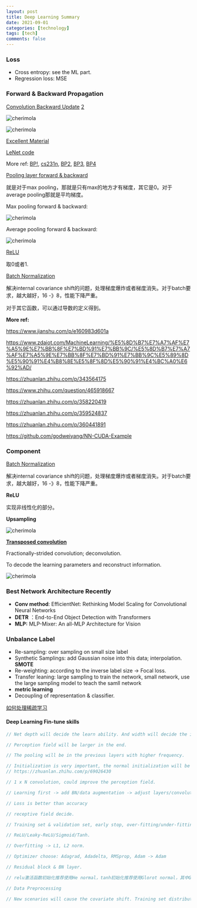 ```yaml
---
layout: post
title: Deep Learning Summary
date: 2021-09-01
categories: [technology]
tags: [tech]
comments: false
---
```




### Loss

- Cross entropy: see the ML part.
- Regression loss: MSE



### Forward & Backward Propagation

[Convolution Backward Update](https://medium.com/@pavisj/convolutions-and-backpropagations-46026a8f5d2c) [2](https://www.jefkine.com/general/2016/09/05/backpropagation-in-convolutional-neural-networks/)

![cherimola](../images/bpkernel.png)

![cherimola](../images/bpinput.png)

[Excellent Material](https://www.zhihu.com/question/314879954)

[LeNet code](https://github.com/SnailWalkerYC/-c-)

More ref: [BP!](https://zhuanlan.zhihu.com/p/33802329), [cs231n](https://cs231n.github.io/convolutional-networks/), [BP2](https://zhuanlan.zhihu.com/p/61863634), [BP3](https://zhuanlan.zhihu.com/p/61898234), [BP4](https://blog.csdn.net/liuweiyuxiang/article/details/100068947)



[Pooling layer forward & backward](https://zhuanlan.zhihu.com/p/258604402)

就是对于max pooling，那就是只有max的地方才有梯度，其它是0。对于average pooling那就是平均梯度。



Max pooling forward & backward:

![cherimola](../images/maxp.png)

Average pooling forward & backward:

![cherimola](../images/avep.png)



[ReLU](https://blog.csdn.net/qq_39575835/article/details/89090923)

取0或者1.



[Batch Normalization](https://www.zhihu.com/question/38102762)

解决internal covariance shift的问题，处理梯度爆炸或者梯度消失。对于batch要求，越大越好，16 -》8，性能下降严重。



对于其它函数，可以通过导数的定义得到。



**More ref:**

https://www.jianshu.com/p/e160983d601a

https://www.zdaiot.com/MachineLearning/%E5%8D%B7%E7%A7%AF%E7%A5%9E%E7%BB%8F%E7%BD%91%E7%BB%9C/%E5%8D%B7%E7%A7%AF%E7%A5%9E%E7%BB%8F%E7%BD%91%E7%BB%9C%E5%89%8D%E5%90%91%E4%B8%8E%E5%8F%8D%E5%90%91%E4%BC%A0%E6%92%AD/

https://zhuanlan.zhihu.com/p/343564175

https://www.zhihu.com/question/465918667

https://zhuanlan.zhihu.com/p/358220419

https://zhuanlan.zhihu.com/p/359524837

https://zhuanlan.zhihu.com/p/360441891

https://github.com/godweiyang/NN-CUDA-Example

###  Component

[Batch Normalization](https://www.zhihu.com/question/38102762)

解决internal covariance shift的问题，处理梯度爆炸或者梯度消失。对于batch要求，越大越好，16 -》8，性能下降严重。



**ReLU**

实现非线性化的部分。



**Upsampling**

![cherimola](../images/upsampling.png)

[**Transposed convolution**](https://naokishibuya.medium.com/up-sampling-with-transposed-convolution-9ae4f2df52d0)

Fractionally-strided convolution; deconvolution.

To decode the learning parameters and reconstruct information.

![cherimola](../images/upconv.png)



### Best Network Architecture Recently

- **Conv method**: EfficientNet: Rethinking Model Scaling for Convolutional Neural Networks
- **DETR** ：End-to-End Object Detection with Transformers
- **MLP:**  MLP-Mixer: An all-MLP Architecture for Vision 



### Unbalance Label

-  Re-sampling: over sampling on small size label
- Synthetic Samplings: add Gaussian noise into this data; interpolation. **SMOTE**
- Re-weighting: according to the inverse label size -> Focal loss.
- Transfer leaning: large sampling to train the network, small network, use the large sampling model to teach the samll network
- **metric learning** 
- Decoupling of representation & classifier.

[如何处理稀疏学习](https://www.zhihu.com/question/372186043)



#### Deep Learning Fin-tune skills

```c++
// Net depth will decide the learn ability. And width will decide the infomraiton of this layer.

// Perception field will be larger in the end.

// The pooling will be in the previous layers with higher frequency.

// Initialization is very important, the normal initialization will be much better than xavier.
// https://zhuanlan.zhihu.com/p/69026430

// 1 x N convolution, could improve the perception field.

// Learning first -> add BN/data augmentation -> adjust layers/convolution.

// Loss is better than accuracy

// receptive field decide.

// Training set & validation set, early stop, over-fitting/under-fitting.

// ReLU/Leaky-ReLU/Sigmoid/Tanh.

// Overfitting -> L1, L2 norm.

// Optimizer choose: Adagrad, Adadelta, RMSprop, Adam -> Adam

// Residual block & BN layer.

// relu激活函数初始化推荐使用He normal，tanh初始化推荐使用Glorot normal，其中Glorot normal也称作Xavier normal初始化；数据预处理方法一般也就采用数据归一化即可。

// Data Preprocessing

// New scenarios will cause the covariate shift. Training set distribution change; cross validation; expand test set; https://www.zhihu.com/question/289025990 
```

